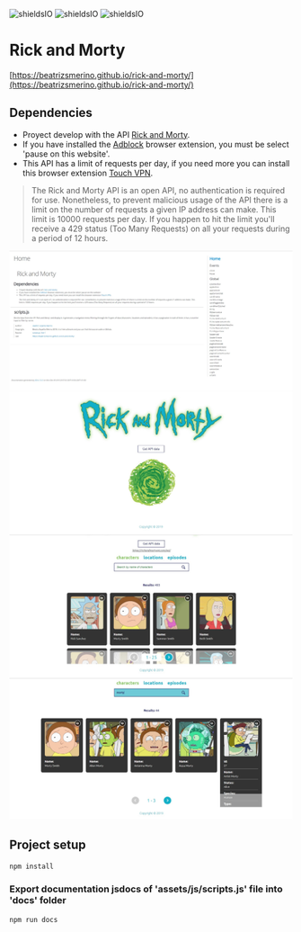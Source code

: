 ![shieldsIO](https://img.shields.io/github/issues/beatrizsmerino/rick-and-morty)
![shieldsIO](https://img.shields.io/github/forks/beatrizsmerino/rick-and-morty)
![shieldsIO](https://img.shields.io/github/stars/beatrizsmerino/rick-and-morty)

# Rick and Morty

[https://beatrizsmerino.github.io/rick-and-morty/](https://beatrizsmerino.github.io/rick-and-morty/)

## Dependencies

- Proyect develop with the API [Rick and Morty](https://rickandmortyapi.com/).
- If you have installed the [Adblock](https://chrome.google.com/webstore/detail/adblock-%E2%80%94-best-ad-blocker/gighmmpiobklfepjocnamgkkbiglidom) browser extension, you must be select 'pause on this website'.
- This API has a limit of requests per day, if you need more you can install this browser extension [Touch VPN](https://chrome.google.com/webstore/detail/touch-vpn/bihmplhobchoageeokmgbdihknkjbknd?hl=es).

> The Rick and Morty API is an open API, no authentication is required for use. Nonetheless, to prevent malicious usage of the API there is a limit on the number of requests a given IP address can make. This limit is 10000 requests per day. If you happen to hit the limit you'll receive a 429 status (Too Many Requests) on all your requests during a period of 12 hours.

[![App Rick and Morty - Image 1](./documentation/images/Screenshot_1.jpg "App Rick and Morty")](https://beatrizsmerino.github.io/rick-and-morty/)
[![App Rick and Morty - Image 2](./documentation/images/Screenshot_2.jpg "App Rick and Morty")](https://beatrizsmerino.github.io/rick-and-morty/)
[![App Rick and Morty - Image 3](./documentation/images/Screenshot_3.jpg "App Rick and Morty")](https://beatrizsmerino.github.io/rick-and-morty/)
[![App Rick and Morty - Image 4](./documentation/images/Screenshot_4.jpg "App Rick and Morty")](https://beatrizsmerino.github.io/rick-and-morty/)

## Project setup

```
npm install
```

### Export documentation jsdocs of 'assets/js/scripts.js' file into 'docs' folder

```
npm run docs
```
